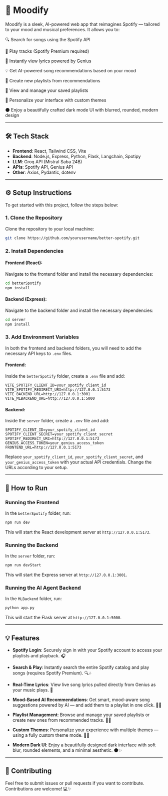 
# 🎵 **Moodify**

Moodify is a sleek, AI-powered web app that reimagines Spotify — tailored to your mood and musical preferences. It allows you to:

🔍 Search for songs using the Spotify API

🎵 Play tracks (Spotify Premium required)

📝 Instantly view lyrics powered by Genius

💡 Get AI-powered song recommendations based on your mood

📁 Create new playlists from recommendations

💖 View and manage your saved playlists

🎨 Personalize your interface with custom themes

🌑 Enjoy a beautifully crafted dark mode UI with blurred, rounded, modern design

---

## 🛠 **Tech Stack**

- **Frontend**: React, Tailwind CSS, Vite  
- **Backend**: Node.js, Express, Python, Flask, Langchain, Spotipy
- **LLM**: Groq API (Mistral Saba 24B)
- **APIs**: Spotify API, Genius API  
- **Other**: Axios, Pydantic, dotenv

---

## ⚙️ **Setup Instructions**

To get started with this project, follow the steps below:

### 1. **Clone the Repository**  
Clone the repository to your local machine:
```bash
git clone https://github.com/yourusername/better-spotify.git
```

### 2. **Install Dependencies**

#### Frontend (React):  
Navigate to the frontend folder and install the necessary dependencies:
```bash
cd betterSpotify
npm install
```

#### Backend (Express):  
Navigate to the backend folder and install the necessary dependencies:
```bash
cd server
npm install
```

### 3. **Add Environment Variables**  
In both the frontend and backend folders, you will need to add the necessary API keys to `.env` files.

#### Frontend:  
Inside the `betterSpotify` folder, create a `.env` file and add:
```env
VITE_SPOTIFY_CLIENT_ID=your_spotify_client_id
VITE_SPOTIFY_REDIRECT_URI=http://127.0.0.1:5173
VITE_BACKEND_URL=http://127.0.0.1:3001
VITE_MLBACKEND_URL=http://127.0.0.1:5000
```

#### Backend:  
Inside the `server` folder, create a `.env` file and add:
```env
SPOTIFY_CLIENT_ID=your_spotify_client_id
SPOTIFY_CLIENT_SECRET=your_spotify_client_secret
SPOTIFY_REDIRECT_URI=http://127.0.0.1:5173
GENIUS_ACCESS_TOKEN=your_genius_access_token
FRONTEND_URL=http://127.0.0.1:5173
```

Replace `your_spotify_client_id`, `your_spotify_client_secret`, and `your_genius_access_token` with your actual API credentials. Change the URLs according to your setup.

---

## 🚀 **How to Run**

### Running the Frontend  
In the `betterSpotify` folder, run:
```bash
npm run dev
```
This will start the React development server at `http://127.0.0.1:5173`.

### Running the Backend  
In the `server` folder, run:
```bash
npm run devStart
```
This will start the Express server at `http://127.0.0.1:3001`.

### Running the AI Agent Backend  
In the `MLBackend` folder, run:
```bash
python app.py
```
This will start the Flask server at `http://127.0.0.1:5000`.

---

## 💡 **Features**

- **Spotify Login**: Securely sign in with your Spotify account to access your playlists and playback. 🎧

- **Search & Play**: Instantly search the entire Spotify catalog and play songs (requires Spotify Premium). 🔍🎶

- **Real-Time Lyrics**: View live song lyrics pulled directly from Genius as your music plays. 📝

- **Mood-Based AI Recommendations**: Get smart, mood-aware song suggestions powered by AI — and add them to a playlist in one click. 🤖🎵

- **Playlist Management**: Browse and manage your saved playlists or create new ones from recommended tracks. 📁💖

- **Custom Themes**: Personalize your experience with multiple themes — using a fully custom theme mode. 🎨🌈

- **Modern Dark UI**: Enjoy a beautifully designed dark interface with soft blur, rounded elements, and a minimal aesthetic. 🌑✨

---

## 🤝 **Contributing**  
Feel free to submit issues or pull requests if you want to contribute. Contributions are welcome! 💻✨
